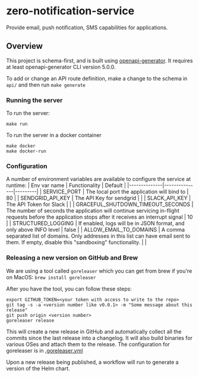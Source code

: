 # zero-notification-service

Provide email, push notification, SMS capabilities for applications.

## Overview

This project is schema-first, and is built using [openapi-generator](https://github.com/OpenAPITools/openapi-generator). It requires at least openapi-generator CLI version 5.0.0.

To add or change an API route definition, make a change to the schema in `api/` and then run `make generate`

### Running the server

To run the server:
```
make run
```

To run the server in a docker container
```
make docker
make docker-run
```

### Configuration
A number of environment variables are available to configure the service at runtime:
| Env var name | Functionality | Default |
|--------------|---------------|---------|
| SERVICE_PORT                      | The local port the application will bind to | 80 |
| SENDGRID_API_KEY                  | The API Key for sendgrid | |
| SLACK_API_KEY                     | The API Token for Slack | |
| GRACEFUL_SHUTDOWN_TIMEOUT_SECONDS | The number of seconds the application will continue servicing in-flight requests before the application stops after it receives an interrupt signal | 10 |
| STRUCTURED_LOGGING                | If enabled, logs will be in JSON format, and only above INFO level | false |
| ALLOW_EMAIL_TO_DOMAINS            | A comma separated list of domains. Only addresses in this list can have email sent to them. If empty, disable this "sandboxing" functionality. | |


### Releasing a new version on GitHub and Brew

We are using a tool called `goreleaser` which you can get from brew if you're on MacOS:
`brew install goreleaser`

After you have the tool, you can follow these steps:
```shell
export GITHUB_TOKEN=<your token with access to write to the repo>
git tag -s -a <version number like v0.0.1> -m "Some message about this release"
git push origin <version number>
goreleaser release
```

This will create a new release in GitHub and automatically collect all the commits since the last release into a changelog.
It will also build binaries for various OSes and attach them to the release.
The configuration for goreleaser is in [.goreleaser.yml](.goreleaser.yml)

Upon a new release being published, a workflow will run to generate a version of the Helm chart.
